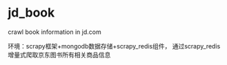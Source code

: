 # jd_book
crawl book information in jd.com

环境：scrapy框架+mongodb数据存储+scrapy_redis组件，
通过scrapy_redis增量式爬取京东图书所有相关商品信息
